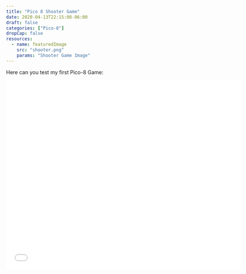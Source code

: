 ```yaml
---
title: "Pico 8 Shooter Game"
date: 2020-04-13T22:15:08-06:00
draft: false
categories: ["Pico-8"]
dropCap: false
resources:
  - name: featuredImage
    src: "shooter.png"
    params: "Shooter Game Image"
---
```


Here can you test my first Pico-8 Game:

<iframe src="/pico8/main.html" width="640" height="512" frameborder="0"></iframe>
